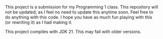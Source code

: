 This project is a submission for my Programming 1 class. This repository will not be updated, as I feel no need to update this anytime soon.
Feel free to do anything with this code. I hope you have as much fun playing with this (or rewriting it) as I had making it.

This project compiles with JDK 21. This may fail with older versions. 
